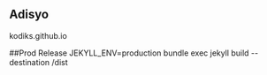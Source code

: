 ## Adisyo
kodiks.github.io

##Prod Release
JEKYLL_ENV=production bundle exec jekyll build --destination /dist